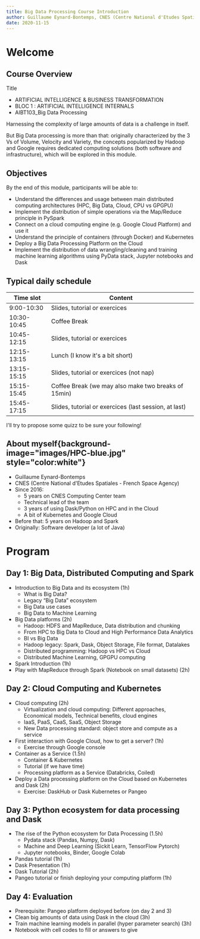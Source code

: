 ```yaml
---
title: Big Data Processing Course Introduction
author: Guillaume Eynard-Bontemps, CNES (Centre National d'Etudes Spatiales - French Space Agency)
date: 2020-11-15
---
```


# Welcome

## Course Overview

Title
- ARTIFICIAL INTELLIGENCE & BUSINESS TRANSFORMATION
- BLOC 1 : ARTIFICIAL INTELLIGENCE INTERNALS
- AIBT103_Big Data Processing

Harnessing the complexity of large amounts of data is a challenge in itself. 

But Big Data processing is more than that: originally characterized by the 3 Vs of Volume, Velocity and Variety, 
the concepts popularized by Hadoop and Google requires dedicated computing solutions (both software and infrastructure), 
which will be explored in this module.

## Objectives

By the end of this module, participants will be able to:

- Understand the differences and usage between main distributed computing architectures (HPC, Big Data, Cloud, CPU vs GPGPU)
- Implement the distribution of simple operations via the Map/Reduce principle in PySpark
- Connect on a cloud computing engine (e.g. Google Cloud Platform) and  use it
- Understand the principle of containers (through Docker) and Kubernetes
- Deploy a Big Data Processing Platform on the Cloud
- Implement the distribution of data wrangling/cleaning and training machine learning algorithms using PyData stack, Jupyter notebooks and Dask

## Typical daily schedule

| Time slot | Content |
|-----------|---------|
| 9:00-10:30 | Slides, tutorial or exercices |
| 10:30-10:45 | Coffee Break |
| 10:45-12:15 | Slides, tutorial or exercices |
| 12:15-13:15 | Lunch (I know it's a bit short) |
| 13:15-15:15 | Slides, tutorial or exercices (not nap) |
| 15:15-15:45 | Coffee Break (we may also make two breaks of 15min) |
| 15:45-17:15 | Slides, tutorial or exercices (last session, at last) |

I'll try to propose some quizz to be sure your following!

## About myself{background-image="images/HPC-blue.jpg" style="color:white"}

- Guillaume Eynard-Bontemps
- CNES (Centre National d'Etudes Spatiales - French Space Agency)
- Since 2016: 
  - 5 years on CNES Computing Center team
  - Technical lead of the team
  - 3 years of using Dask/Python on HPC and in the Cloud
  - A bit of Kubernetes and Google Cloud
- Before that: 5 years on Hadoop and Spark
- Originally: Software developer (a lot of Java)

# Program

## Day 1: Big Data, Distributed Computing and Spark

- Introduction to Big Data and its ecosystem (1h)
  - What is Big Data?
  - Legacy “Big Data” ecosystem
  - Big Data use cases
  - Big Data to Machine Learning
- Big Data platforms (2h)
  - Hadoop: HDFS and MapReduce, Data distribution and chunking
  - From HPC to Big Data to Cloud and High Performance Data Analytics 
  - BI vs Big Data
  - Hadoop legacy: Spark, Dask, Object Storage, File format, Datalakes
  - Distributed programming: Hadoop vs HPC vs Cloud
  - Distributed Machine Learning, GPGPU computing
- Spark Introduction (1h)
- Play with MapReduce through Spark (Notebook on small datasets) (2h)

## Day 2: Cloud Computing and Kubernetes

- Cloud computing (2h)
  - Virtualization and cloud computing: Different approaches, 
  Economical models, Technical benefits, cloud engines
  - IaaS, PaaS, CaaS, SaaS, Object Storage
  - New Data processing standard: object store and compute as a service
- First interaction with Google Cloud, how to get a server? (1h)
  - Exercise through Google console
- Container as a Service (1.5h)
  - Container & Kubernetes
  - Tutorial (if we have time)
  - Processing platform as a Service (Databricks, Coiled)
- Deploy a Data processing platform on the Cloud based on Kubernetes and Dask (2h)
  - Exercise: DaskHub or Dask Kubernetes or Pangeo

## Day 3: Python ecosystem for data processing and Dask

- The rise of the Python ecosystem for Data Processing (1.5h)
  - Pydata stack (Pandas, Numpy, Dask)
  - Machine and Deep Learning (Sickit Learn, TensorFlow Pytorch)
  - Jupyter notebooks, Binder, Google Colab
- Pandas tutorial (1h)
- Dask Presentation (1h)
- Dask Tutorial (2h)
- Pangeo tutorial or finish deploying your computing platform (1h)

## Day 4: Evaluation

- Prerequisite: Pangeo platform deployed before (on day 2 and 3)
- Clean big amounts of data using Dask in the cloud (3h)
- Train machine learning models in parallel (hyper parameter search) (3h)
- Notebook with cell codes to fill or answers to give

